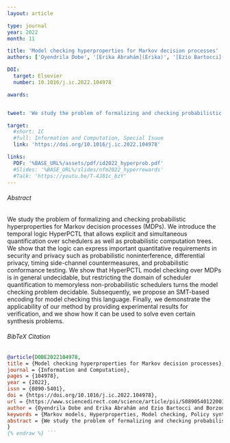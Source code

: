 ```yaml
---
layout: article

type: journal
year: 2022
month: 11

title: 'Model checking hyperproperties for Markov decision processes'
authors: ['Oyendrila Dobe', '[Erika Ábrahám](Erika)', '[Ezio Bartocci](Ezio)', '[Borzoo Bonakdarpour](Borzoo)']

DOI:
  target: Elsevier
  number: 10.1016/j.ic.2022.104978

awards:


tweet: 'We study the problem of formalizing and checking probabilistic hyperproperties for Markov decision processes (MDPs). We introduce the temporal logic HyperPCTL that allows explicit and simultaneous quantification over schedulers as well as probabilistic computation trees. We show that the logic can express important quantitative requirements in various fields. We show that HyperPCTL model checking over MDPs is in general undecidable, but restricting the domain of scheduler quantification to memoryless non-probabilistic schedulers turns the model checking problem decidable. Subsequently, we propose an SMT-based encoding for model checking this language.'

target:
  #short: IC
  #full: Information and Computation, Special Isuue
  link: 'https://doi.org/10.1016/j.ic.2022.104978'

links:
  PDF: '%BASE_URL%/assets/pdf/id2022_hyperprob.pdf'
  #Slides: '%BASE_URL%/slides/nfm2022_hyperrewards'
  #Talk: 'https://youtu.be/T-4J81c_bzY'
---
```


###### Abstract

We study the problem of formalizing and checking probabilistic hyperproperties for Markov decision processes (MDPs). We introduce the temporal logic HyperPCTL that allows explicit and simultaneous quantification over schedulers as well as probabilistic computation trees. We show that the logic can express important quantitative requirements in security and privacy such as probabilistic noninterference, differential privacy, timing side-channel countermeasures, and probabilistic conformance testing. We show that HyperPCTL model checking over MDPs is in general undecidable, but restricting the domain of scheduler quantification to memoryless non-probabilistic schedulers turns the model checking problem decidable. Subsequently, we propose an SMT-based encoding for model checking this language. Finally, we demonstrate the applicability of our method by providing experimental results for verification, and we show how it can be used to solve even certain synthesis problems.

###### BibTeX Citation

```bibtex {% raw %}
@article{DOBE2022104978,
title = {Model checking hyperproperties for Markov decision processes},
journal = {Information and Computation},
pages = {104978},
year = {2022},
issn = {0890-5401},
doi = {https://doi.org/10.1016/j.ic.2022.104978},
url = {https://www.sciencedirect.com/science/article/pii/S089054012200133X},
author = {Oyendrila Dobe and Erika Ábrahám and Ezio Bartocci and Borzoo Bonakdarpour},
keywords = {Markov models, Hyperproperties, Model checking, Policy synthesis, Information leakage},
abstract = {We study the problem of formalizing and checking probabilistic hyperproperties for Markov decision processes (MDPs). We introduce the temporal logic HyperPCTL that allows explicit and simultaneous quantification over schedulers as well as probabilistic computation trees. We show that the logic can express important quantitative requirements in security and privacy such as probabilistic noninterference, differential privacy, timing side-channel countermeasures, and probabilistic conformance testing. We show that HyperPCTL model checking over MDPs is in general undecidable, but restricting the domain of scheduler quantification to memoryless non-probabilistic schedulers turns the model checking problem decidable. Subsequently, we propose an SMT-based encoding for model checking this language. Finally, we demonstrate the applicability of our method by providing experimental results for verification, and we show how it can be used to solve even certain synthesis problems.}
}
{% endraw %} ```
